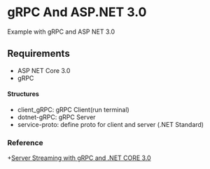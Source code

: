# gRPC And ASP.NET 3.0
Example with gRPC and ASP NET 3.0

## Requirements
+ ASP NET Core 3.0
+ gRPC

#### Structures
+ client_gRPC: gRPC Client(run terminal)
+ dotnet-gRPC: gRPC Server
+ service-proto: define proto for client and server (.NET Standard)


### Reference
+[Server Streaming with gRPC and .NET CORE 3.0](https://www.stevejgordon.co.uk/server-streaming-with-grpc-in-asp-dotnet-core)
